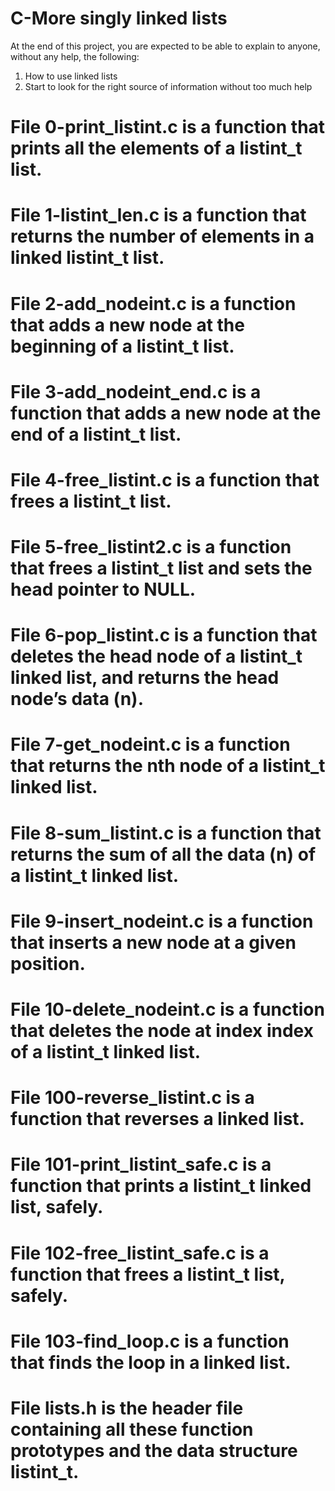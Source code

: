 # C-More singly linked lists

At the end of this project, you are expected to be able to explain to anyone, without any help, the following:
1.  How to use linked lists
2.  Start to look for the right source of information without too much help

# File 0-print_listint.c is a function that prints all the elements of a listint_t list.

# File 1-listint_len.c is a function that returns the number of elements in a linked listint_t list.

# File 2-add_nodeint.c is a function that adds a new node at the beginning of a listint_t list.

# File 3-add_nodeint_end.c is a function that adds a new node at the end of a listint_t list.

# File 4-free_listint.c is a function that frees a listint_t list.

# File 5-free_listint2.c is a function that frees a listint_t list and sets the head pointer to NULL.

# File 6-pop_listint.c is  a function that deletes the head node of a listint_t linked list, and returns the head node’s data (n).

# File 7-get_nodeint.c is a function that returns the nth node of a listint_t linked list.

# File 8-sum_listint.c is a function that returns the sum of all the data (n) of a listint_t linked list.

# File 9-insert_nodeint.c is a function that inserts a new node at a given position.

# File 10-delete_nodeint.c is a function that deletes the node at index index of a listint_t linked list.

# File 100-reverse_listint.c is a function that reverses a linked list.

# File 101-print_listint_safe.c is a function that prints a listint_t linked list, safely.

# File 102-free_listint_safe.c is a function that frees a listint_t list, safely.

# File 103-find_loop.c is a function that finds the loop in a linked list.

# File lists.h is the header file containing all these function prototypes and the data structure listint_t.

